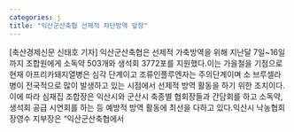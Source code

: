 ```yaml
---
categories: j
title: "익산군산축협 선제적 차단방역 앞장"
---
```

[축산경제신문 신태호 기자] 익산군산축협은 선제적 가축방역을 위해 지난달 7일~16일까지 조합원에게 소독약 503개와 생석회 3772포를 지원했다.이는 가을철을 기점으로 현재 아프리카돼지열병은 심각 단계이고 조류인플루엔자는 주의단계이며 소 브루셀라병이 전국적으로 많이 발생하고 있는 시점에서 선제적 방역 활동을 하기 위한 조치이다. 이에 따라 심재집 조합장은 익산시와 군산시 축종별 협회장들과 간담회를 하고 소독약, 생석회 공급 시연회를 하는 등 예방적 방역 활동에 최선을 다하고 있다.익산시 낙농협회 장영수 지부장은 “익산군산축협에서